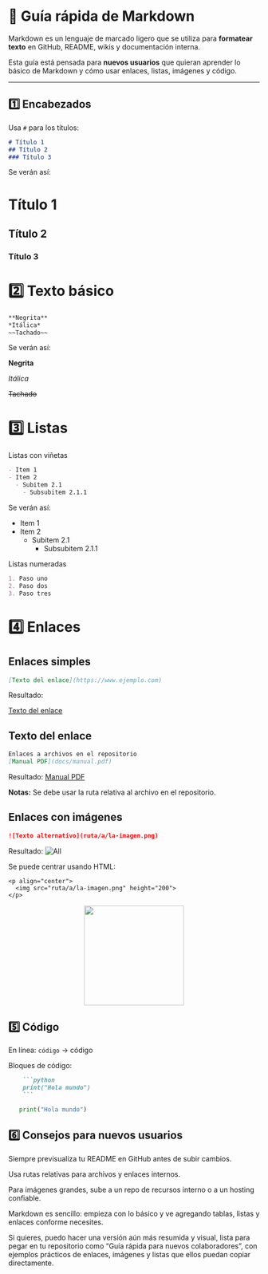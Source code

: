 # 📝 Guía rápida de Markdown

Markdown es un lenguaje de marcado ligero que se utiliza para **formatear texto** en GitHub, README, wikis y documentación interna.

Esta guía está pensada para **nuevos usuarios** que quieran aprender lo básico de Markdown y cómo usar enlaces, listas, imágenes y código.

---

## 1️⃣ Encabezados

Usa `#` para los títulos:

```markdown
# Título 1
## Título 2
### Título 3
```

Se verán así:

# Título 1
## Título 2
### Título 3



# 2️⃣ Texto básico

```markdown
**Negrita**
*Itálica*
~~Tachado~~
```

Se verán así:

**Negrita**

*Itálica*

~~Tachado~~

# 3️⃣ Listas
Listas con viñetas

```markdown
- Item 1
- Item 2
  - Subitem 2.1
    - Subsubitem 2.1.1
```
Se verán así:

- Item 1
- Item 2
  - Subitem 2.1
    - Subsubitem 2.1.1



Listas numeradas


```markdown
1. Paso uno
2. Paso dos
3. Paso tres
```






# 4️⃣ Enlaces
## Enlaces simples

```markdown
[Texto del enlace](https://www.ejemplo.com)
```
Resultado:

[Texto del enlace](https://www.ejemplo.com)


## Texto del enlace


```markdown
Enlaces a archivos en el repositorio
[Manual PDF](docs/manual.pdf)
```
Resultado:
[Manual PDF](docs/manual.pdf)


**Notas:** Se debe usar la ruta relativa al archivo en el repositorio.




## Enlaces con imágenes

```markdown
![Texto alternativo](ruta/a/la-imagen.png)
```
Resultado:
![All](https://images.pexels.com/photos/1303835/pexels-photo-1303835.jpeg)

Se puede centrar usando HTML:
```
<p align="center">
  <img src="ruta/a/la-imagen.png" height="200">
</p>
```

<p align="center">
  <img src="https://images.pexels.com/photos/34075960/pexels-photo-34075960.jpeg" height="200">
</p>

## 5️⃣ Código

En línea: `código` → código

Bloques de código:


```markdown
    ```python
    print("Hola mundo")
    ```

```

 ```python
    print("Hola mundo")
```

## 6️⃣ Consejos para nuevos usuarios

Siempre previsualiza tu README en GitHub antes de subir cambios.

Usa rutas relativas para archivos y enlaces internos.

Para imágenes grandes, sube a un repo de recursos interno o a un hosting confiable.

Markdown es sencillo: empieza con lo básico y ve agregando tablas, listas y enlaces conforme necesites.

Si quieres, puedo hacer una versión aún más resumida y visual, lista para pegar en tu repositorio como “Guía rápida para nuevos colaboradores”, con ejemplos prácticos de enlaces, imágenes y listas que ellos puedan copiar directamente.

